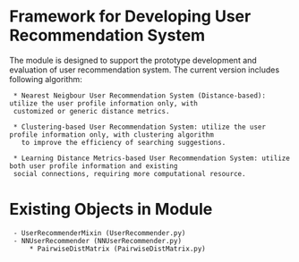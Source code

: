 # Framework for Developing User Recommendation System
The module is designed to support the prototype development and evaluation of user recommendation
 system. The current version includes following algorithm:

     * Nearest Neigbour User Recommendation System (Distance-based): utilize the user profile information only, with
     customized or generic distance metrics.

     * Clustering-based User Recommendation System: utilize the user profile information only, with clustering algorithm
       to improve the efficiency of searching suggestions.

     * Learning Distance Metrics-based User Recommendation System: utilize both user profile information and existing
     social connections, requiring more computational resource.

 # Existing Objects in Module
     - UserRecommenderMixin (UserRecommender.py)
     - NNUserRecommender (NNUserRecommender.py)
         * PairwiseDistMatrix (PairwiseDistMatrix.py)
